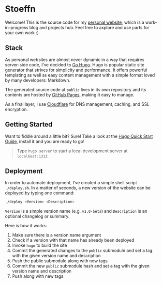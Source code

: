 # Stoeffn
Welcome! This is the source code for my [personal website](https://stoeffn.de), which is a work-in-progress blog and projects hub. Feel free to axplore and use parts for your own work :)

## Stack
As personal websites are almost never dynamic in a way that requires server-side code, I've decided to [Go Hugo](https://gohugo.io). Hugo is popular static site generator that strives for simplicity and performance. It offers powerful templating as well as easy content management with a simple format loved by many developers: Markdown.

The generated source code at `public` lives in its own repository and its contents are hosted by [GitHub Pages](https://pages.github.com), making it easy to manage.

As a final layer, I use [Cloudflare](https://www.cloudflare.com) for DNS management, caching, and SSL encryption.

## Getting Started
Want to fiddle around a little bit? Sure! Take a look at the [Hugo Quick Start Guide](https://gohugo.io/getting-started/quick-start/), install it and you are ready to go!

> Type `hugo server` to start a local development server at `localhost:1313`.

## Deployment
In order to automate deployment, I've created a simple shell script `./deploy.sh`. In a matter of seconds, a new version of the website can be deployed by typing one command:

```sh
./deploy <Version> <Description>
```

`Version` is a simple version name (e.g. `v1.0-beta`) and `Description` is an optional changelog or summary.

Here is how it works:

1. Make sure there is a version name argument
2. Check if a version with that name has already been deployed
3. Invoke `hugo` to build the site
4. Commit the generated changes to the `public` submodule and set a tag with the given version name and description
5. Push the public submodule along with new tags
6. Commit the new `public` submodule hash and set a tag with the given version name and description
7. Push along with new tags
